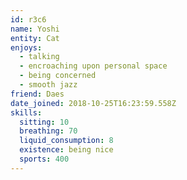 ```yaml
---
id: r3c6
name: Yoshi
entity: Cat
enjoys:
  - talking
  - encroaching upon personal space
  - being concerned
  - smooth jazz
friend: Daes
date_joined: 2018-10-25T16:23:59.558Z
skills:
  sitting: 10
  breathing: 70
  liquid_consumption: 8
  existence: being nice
  sports: 400
---
```

